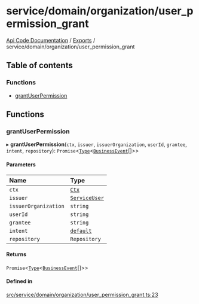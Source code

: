# service/domain/organization/user\_permission\_grant
 
[Api Code Documentation](../README.md) / [Exports](../modules.md) / service/domain/organization/user\_permission\_grant

## Table of contents

### Functions

- [grantUserPermission](service_domain_organization_user_permission_grant.md#grantuserpermission)

## Functions

### grantUserPermission

▸ **grantUserPermission**(`ctx`, `issuer`, `issuerOrganization`, `userId`, `grantee`, `intent`, `repository`): `Promise`\<[`Type`](result.md#type)\<[`BusinessEvent`](service_domain_business_event.md#businessevent)[]\>\>

#### Parameters

| Name | Type |
| :------ | :------ |
| `ctx` | [`Ctx`](../interfaces/lib_ctx.Ctx.md) |
| `issuer` | [`ServiceUser`](../interfaces/service_domain_organization_service_user.ServiceUser.md) |
| `issuerOrganization` | `string` |
| `userId` | `string` |
| `grantee` | `string` |
| `intent` | [`default`](authz_intents.md#default) |
| `repository` | `Repository` |

#### Returns

`Promise`\<[`Type`](result.md#type)\<[`BusinessEvent`](service_domain_business_event.md#businessevent)[]\>\>

#### Defined in

[src/service/domain/organization/user_permission_grant.ts:23](https://github.com/openkfw/TruBudget/blob/e3c318d/api/src/service/domain/organization/user_permission_grant.ts#L23)
